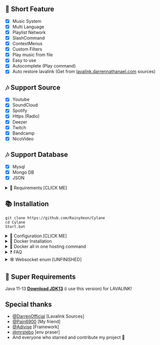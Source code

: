 ## 📑 Short Feature
- [x] Music System
- [x] Multi Language
- [x] Playlist Network
- [x] SlashCommand
- [x] ContextMenus
- [x] Custom Filters
- [x] Play music from file
- [x] Easy to use
- [x] Autocomplete (Play command)
- [x] Auto restore lavalink (Get from [lavalink.darrennathanael.com](https://lavalink.darrennathanael.com/NoSSL/lavalink-without-ssl/) sources)

## 🎶 Support Source
- [x] Youtube
- [x] SoundCloud
- [x] Spotify
- [x] Https (Radio)
- [x] Deezer
- [x] Twitch
- [x] Bandcamp
- [x] NicoVideo

## 🎶 Support Database
- [x] Mysql
- [x] Mongo DB
- [x] JSON

<details><summary>📎 Requirements [CLICK ME]</summary>
<p>

## 📎 Requirements

1. Node.js Version 16.6.0+ **[Download](https://nodejs.org/en/download/)**
2. Discord Bot Token **[Guide](https://discordjs.guide/preparations/setting-up-a-bot-application.html#creating-your-bot)**
3. LavaLink **[Guide](https://github.com/freyacodes/lavalink)** (i use this development version [Download](https://ci.fredboat.com/repository/downloadAll/Lavalink_Build/9311:id/artifacts.zip) )
4. MongoDB **[Download](https://www.mongodb.com/try/download/community)** (Download & install = Finish!)

## 🛑 Super Requirements 

Java 11-13 **[Download JDK13](http://www.mediafire.com/file/m6gk7aoq96db8g0/file)** (i use this version) for LAVALINK!

</p>
</details>

## 📚 Installation

```
git clone https://github.com/RainyXeon/Cylane
cd Cylane
Start.bat
```

<details><summary>📄 Configuration [CLICK ME]</summary>
<p>

## 📄 Configuration

Copy or Rename `application.example.yml` to `application.yml` and fill out the values:

```yaml
# Cylane config file via .yaml
# Version 3.0
# You can use ${} to pass an enviroment varible from .env file
# Eg:
# something: ${DATA}

bot:
  TOKEN: Your token
  EMBED_COLOR: "Your color. Example: #ffffff"
  OWNER_ID: "Your id"
  LANGUAGE: en # You can set it to vi, en, th,...
  LIMIT_TRACK: 50 # The number of tracks you want to limit
  LIMIT_PLAYLIST: 20 # The number of playlist you want to limit

lavalink:
  SPOTIFY:
    # Your spotify id and secret, you can get it from here: https://developer.spotify.com/
    # If you don't have or don't want, you can disable it
    enable: false
    id: a98a98s9a89as98a9s8a98
    secret: a98a98s9a89as98a9s8a98

  DEFAULT: ["yorushika", "yoasobi", "tuyu", "hinkik"]
  
  NP_REALTIME: false # Enable this if you want to use realtime duation in nowplaying command

  LEAVE_TIMEOUT: 100 # The number of leave time you want

  # You can add more lavalink server!
  NODES: [
    {
      url: "localhost:2333",
      name: "Lavalink_Server",
      auth: "youshallnotpass",
      secure: false
    }
  ]
  SHOUKAKU_OPTIONS: {
    moveOnDisconnect: true,
    resumable: true,
    resumableTimeout: 600,
    reconnectTries: Infinity,
    restTimeout: 3000
  }

features:
  DATABASE:
  # Note: You can't enable all or 2 databases. It will return to JSON database
    JSON:
      enable: true
      path: "./cylane.database.json"
    MONGO_DB:
      enable: false
      # Your mongo_uri, you can get it from here: https://www.mongodb.com/
      uri: mongodb://127.0.0.1:27017/dreamvast
    MYSQL: 
      enable: false
      host: "localhost"
      user: "me"
      password: "secret"
      database: "my_db"
  
  SHARD_SYSTEM: 
    enable: false # If you want to use shard system, change it to `true`
    totalShards: 3 # you can set to every number you want but for save mode, use 'auto' option
    totalClusters: 1 # you can set to every number you want but for save mode, use 'auto' option
    shardsPerClusters: 2
    mode: 'worker' # you can also choose "process"

  MESSAGE_CONTENT:
    enable: true
    prefix: "d!" # The prefix you want
  
  AUTO_DEPLOY: true
  AUTO_REMOVE_DUPLICATE: true
  AUTOFIX_LAVALINK: true # Fix the lavalink server when the current is down

  ALIVE_SERVER:
    enable: false
    port: 3000

  WEBSOCKET:
    enable: false
    port: 8080
    auth: false
    trusted: ['http://localhost:3000']

  # Your id or friend id (disable global command)
  DEV_ID: []
```

If you want to use environment variables from `.env` file, you can use the `${}` in `application.yml` file.

Examples:

```env
NODE_AUTH=foo
```

```yaml
bar: ${NODE_AUTH}
```

### Output: { bar: foo }

-------------------------------------------------------------

After installation or finishes all you can use `npm start` to start the bot. or `Run Start.bat`

</p>
</details>

<details><summary>🐋 Docker Installation</summary>
<p>

## 🐋 Docker Installation


### **1. What is Docker 🐋?**

Docker is an open platform for developing, shipping, and running applications. Docker enables you to separate your applications from your infrastructure so you can deliver software quickly. With Docker, you can manage your infrastructure in the same ways you manage your applications. By taking advantage of Docker’s methodologies for shipping, testing, and deploying code quickly, you can significantly reduce the delay between writing code and running it in production.

### **2. What are the advantages and disadvantages of docker?**
#### The Advantages:
- Consistency
- Automation
- Stability
- Saves Space
- Run multiple applications with just one virtual machine

#### The Disadvantages:
- Advances Quickly
- Learning Curve

### **3. Install Docker 🐋:**
---------------------------------------------
#### For windows:
**1. Go to the website https://docs.docker.com/docker-for-windows/install/ and download the docker file.**

> ***Note: A 64-bit processor and 4GB system RAM are the hardware prerequisites required to successfully run Docker on Windows 10.***

**2. Then, double-click on the Docker Desktop Installer.exe to run the installer.**

> ***Note: Suppose the installer (Docker Desktop Installer.exe) is not downloaded; you can get it from Docker Hub and run it whenever required.***

**3. Once you start the installation process, always enable Hyper-V Windows Feature on the Configuration page.**

**4. Then, follow the installation process to allow the installer and wait till the process is done.**

**5. After completion of the installation process, click Close and restart.**
##### Guide source: https://www.simplilearn.com/tutorials/docker-tutorial/install-docker-on-windows

---------------------------------------------
#### For linux (Ubuntu):
**1. Open the terminal on Ubuntu.**

**2. Remove any Docker files that are running in the system, using the following command:**

```
sudo apt-get remove docker docker-engine docker.io
```

**3. Check if the system is up-to-date using the following command:**

```
sudo apt-get update
```

**4. Install a few pre-requisite packages that allow apt to use packages over HTTPS using the following command:**
```
sudo apt install apt-transport-https ca-certificates curl software-properties-common
```


**5. Then add the GPG key for the Docker repository to your system:**
```
sudo add-apt-repository "deb [arch=amd64] https://download.docker.com/linux/ubuntu bionic stable"
```

**6. Update the packages list again with Docker packages from the newly added repo:**
```
sudo apt update
```

**7. Make sure you are about to install from the Docker repo instead of the default Ubuntu repo:**
```
apt-cache policy docker-ce
```
Example Output:
```
docker-ce:
  Installed: (none)
  Candidate: 18.03.1~ce~3-0~ubuntu
  Version table:
     18.03.1~ce~3-0~ubuntu 500
        500 https://download.docker.com/linux/ubuntu bionic/stable amd64 Packages

```

**8. Install Docker:**
```
sudo apt install docker-ce
```

**9. Check if Docker is installed and running:**
```
sudo systemctl status docker
```
Example Output:
```
● docker.service - Docker Application Container Engine
   Loaded: loaded (/lib/systemd/system/docker.service; enabled; vendor preset: enabled)
   Active: active (running) since Thu 2018-07-05 15:08:39 UTC; 2min 55s ago
     Docs: https://docs.docker.com
 Main PID: 10096 (dockerd)
    Tasks: 16
   CGroup: /system.slice/docker.service
           ├─10096 /usr/bin/dockerd -H fd://
           └─10113 docker-containerd --config /var/run/docker/containerd/containerd.toml
```
##### Guide source: https://viblo.asia/p/how-to-install-docker-on-ubuntu-RnB5pmJ7KPG


### **4. Install Dreamvast using Docker 🐋:**
---------------------------------------------
**1. Make sure you config the .env file or the config.js file in ./src/plugins/config.js**

**2. Change to the Discord bot project directory.**

**3. Build the docker container for the Discord bot.**
```
docker build -t cylane .
```

**4. Run the docker container.**
```
docker run -d cylane
```
---------------------------------------------

#### Basic commands:
**1. To build the docker container, using the following command: (Please remove the [] when you type the name)**
```
docker build -t [name] .
```

*The `-t` option is the tag name option.*

**2. To run the docker container, using the following command: (Please remove the [] when you type the name)**
```
docker run -d [name]
```

*The `-d` option is runs the container in detached mode (it runs in the background).*

**3. To list all docker processes and container id, using the following command:**
```
docker ps
```
**4. To see all docker container log, using the following command: (Please remove the [] when you paste the id)**
```
docker logs [container id]
```
**5. To stop the docker container, using the following command: (Please remove the [] when you paste the id)**
```
docker stop [container id]
```
**6. To restart the docker container, using the following command: (Please remove the [] when you paste the id)**
```
docker restart [container id]
```
**7. To remove the docker container, using the following command: (Please remove the [] when you paste the id)**
```
docker rm [container id]
```
---------------------------------------------
</p>
</details>

<details><summary>🐋 Docker all in one hosting command</summary>
<p>

### Installation

**Use this command and you're done! (Make sure you have edited application.yml file)**
```
docker-compose up -d --build
```

**All commands are exactly the same as the one above, just change from `docker` to `docker-compose` and change from `[container id]` to `[name]`**
</p>
</details>

<details><summary>❓ FAQ</summary>
<p>

### 1. How to enable search in setup channel?
Just add `ENABLE_MESSAGE=true` on `.env` and make sure you have enabled `MESSAGE CONTENT INTENT` at the developer portal

</p>
</details>

<details><summary>🕸️ Websocket enum [UNFINISHED]</summary>
<p>

- OP Code (Player Status):
   + 0: `player_destroy`
   + 1: `player_create`
   + 2: `player_start`
   + 3: `pause_track`
   + 4: `resume_track`
   + 5: `skiped_track`
   + 6: `previous_track`
   + 7: `add` (later)
   + 8: `loop_queue`
   + 9: `unloop_queue`
   + 10: `search` (queue or track)
   + 11: `shuffle_queue`
   + 12: `voice_state_update_join`
   + 13: `voice_state_update_leave`
   + 15: `player_queue`
   + 16: `player_end`

- Error code:
```
0x100: No player on this guild
0x105: No previous track
0x110: Only 1 - 2 params
0x115: No user's id provided
0x120: No guild's id provided
```
</p>
</details>

## 🛑 Super Requirements 

Java 11-13 **[Download JDK13](http://www.mediafire.com/file/m6gk7aoq96db8g0/file)** (i use this version) for LAVALINK!

## Special thanks

- [@DarrenOfficial](https://github.com/DarrenOfficial) [Lavalink Sources]
- [@Pain6900](https://github.com/Pain6900) [My friend]
- [@Adivise](https://github.com/Adivise) [Framework]
- [@mrstebo](https://github.com/mrstebo) [env praser]
- And everyone who starred and contribute my project 💖
